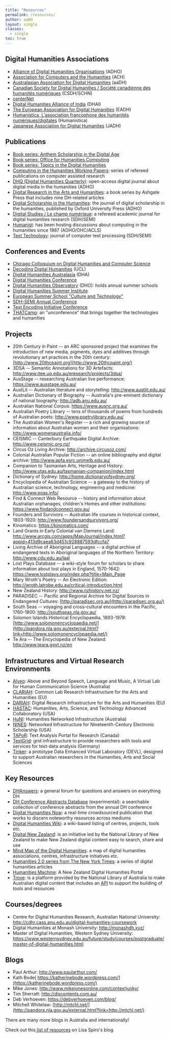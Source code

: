 ```yaml
---
title: "Resources"
permalink: /resources/
author: aaDH
layout: single
classes: 
  - single
toc: true
---
```


## Digital Humanities Associations

-   [Alliance of Digital Humanities Organisations](http://digitalhumanities.org/) (ADHO)
-   [Association for Computers and the Humanities](http://www.ach.org/) (ACH)
-   [Australasian Association for Digital Humanities](http://pandora.nla.gov.au/pan/129862/20161216-0002/aa-dh.org/index.html) (aaDH)
-   [Canadian Society for Digital Humanities / Société canadienne des humanités numériques](http://csdh-schn.org/) (CSDH/SCHN)
-   [centerNet](http://digitalhumanities.org/centernet/)
-   [Digital Humanities Alliance of India](http://dhaindia.wordpress.com/) (DHAI)
-   [The European Association for Digital Humanities](http://www.allc.org/) (EADH)
-   [Humanistica, L'association francophone des humanités numériques/digitales](http://www.humanisti.ca/) (Humanistica)
-   [Japanese Association for Digital Humanites](http://www.jadh.org/) (JADH)

## Publications

-   [Book series: Anthem Scholarship in the Digital Age](http://www.anthempress.com/anthem-scholarship-in-the-digital-age)
-   [Book series: Office for Humanities Computing](http://eadh.org/publications/book-series-office-humanities-computing-ohc-0)
-   [Book series: Topics in the Digital Humanities](http://www.press.uillinois.edu/books/index.php?type=series&search=TDH)
-   [Computing in the Humanities Working Papers](http://www.chass.utoronto.ca/epc/chwp/): series of refereed publications on computer assisted research
-   [DHQ (Digital Humanities Quarterly)](http://www.digitalhumanities.org/dhq/): open-access digital journal about digital media in the humanities (ADHO)
-   [Digital Research in the Arts and Humanities](http://www.ashgate.com/digitalresearch): a book series by Ashgate Press that includes nine DH-related articles
-   [Digital Scholarship in the Humanities](http://dsh.oxfordjournals.org/): the journal of digital scholarship in the humanities, published by Oxford University Press (ADHO)
-   [Digital Studies / Le champ numérique](http://www.digitalstudies.org/): a refereed academic journal for digital humanities research (SDH/SEMI)
-   [Humanist](http://digitalhumanities.org/humanist/): has been hosting discussions about computing in the humanities since 1987 (ADHO/OHC/ACLS)
-   [Text Technology](http://eadh.org/publications/book-series-office-humanities-computing-ohc-0): journal of computer text processing (SDH/SEMI)

## Conferences and Events

-   [Chicago Colloquium on Digital Humanities and Computer Science](http://chicagocolloquium.org/)
-   [Decoding Digital Humanities](http://www.ucl.ac.uk/dh/ddh) (UCL)
-   [Digital Humanities Australasia](https://aa-dh.org/conferences/) (DHA)
-   [Digital Humanities Conference](http://www.digitalhumanities.org/drupal2/node/3)
-   [Digital Humanities Observatory](http://dho.ie/events) (DHO): holds annual summer schools
-   [Digital Humanities Summer Institute](http://dhsi.org/)
-   [European Summer School "Culture and Technology"](http://www.culingtec.uni-leipzig.de/ESU/)
-   [SDH-SEMI Annual Conference](http://www.sdh-semi.org/)
-   [Text Encoding Initiative Conference](http://www.tei-c.org/Membership/Meetings/)
-   [THATCamp](http://thatcamp.org/): an "unconference" that brings together the technologies and humanities

## Projects

-   20th Century in Paint -- an ARC sponsored project that examines the introduction of new media, pigments, dyes and additives through revolutionary art practices in the 20th century: [http://www.20thcpaint.org](http://www.20thcpaint.org/)
-   3DSA -- Semantic Annotations for 3D Artefacts: <http://www.itee.uq.edu.au/eresearch/projects/3dsa/>
-   AusStage -- researching Australian live performance: <https://www.ausstage.edu.au/>
-   AustLit -- Australian literature and storytelling: <http://www.austlit.edu.au/>
-   Australian Dictionary of Biography -- Australia's pre-eminent dictionary of national biography: <http://adb.anu.edu.au/>
-   Australian National Corpus: <https://www.ausnc.org.au/>
-   Australian Poetry Library -- tens of thousands of poems from hundreds of Australian poets: <http://www.poetrylibrary.edu.au/>
-   The Australian Women's Register -- a rich and growing source of information about Australian women and their organisations: <http://www.womenaustralia.info/>
-   CEISMIC -- Canterbury Earthquake Digital Archive: <http://www.ceismic.org.nz/>
-   Circus Oz Living Archive: <http://archive.circusoz.com/>
-   Colonial Australian Popular Fiction -- an online bibliography and digital archive: <http://www.apfa.esrc.unimelb.edu.au/>
-   Companion to Tasmanian Arts, Heritage and History: <http://www.utas.edu.au/tasmanian-companion/index.html>
-   Dictionary of Sydney: <http://home.dictionaryofsydney.org/>
-   Encyclopedia of Australian Science -- a gateway to the history of Australian science, technology, engineering and medicine: <http://www.eoas.info/>
-   Find & Connect Web Resource -- history and information about Australian orphanages, children's Homes and other institutions: <https://www.findandconnect.gov.au/>
-   Founders and Survivors -- Australian life courses in historical context, 1803-1920: <http://www.foundersandsurvivors.org/>
-   Kinomatics: <https://kinomatics.com/>
-   Land Grants in Early Colonial van Diemens Land: <http://www.arcgis.com/apps/MapJournal/index.html?appid=413d9caea63d451c928887593dfccfa7>
-   Living Archive of Aboriginal Languages -- a digital archive of endangered texts in Aboriginal languages of the Northern Territory: <http://www.cdu.edu.au/laal>
-   Lost Plays Database -- a wiki-style forum for scholars to share information about lost plays in England, 1570-1642: <https://www.lostplays.org/index.php?title=Main_Page>
-   Mary Wroth's Poetry -- An Electronic Edition: <http://wroth.latrobe.edu.au/critical-introduction.html>
-   New Zealand History: <http://www.nzhistory.net.nz/>
-   PARADISEC -- Pacific and Regional Archive for Digital Sources in Endangered Cultures: [http://paradisec.org.au](http://paradisec.org.au/)
-   South Seas -- voyaging and cross-cultural encounters in the Pacific, 1760-1800:  <http://southseas.nla.gov.au/>
-   Solomon Islands Historical Encyclopaedia, 1893-1978: [http://www.solomonencyclopaedia.net/](http://pandora.nla.gov.au/external.html?link=http://www.solomonencyclopaedia.net/)
-   Te Ara -- The Encyclopedia of New Zealand: <http://www.teara.govt.nz/en>

## Infrastructures and Virtual Research Environments

-   [Alveo](http://alveo.edu.au/): Above and Beyond Speech, Language and Music, A Virtual Lab for Human Communication Science (Australia)
-   [CLARIAH](https://www.clariah.nl/): Common Lab Research Infrastructure for the Arts and Humanities (EU)
-   [DARIAH](http://www.dariah.eu/): Digital Research Infrastructure for the Arts and Humanities (EU)
-   [HASTAC](http://www.ehri-project.eu/): Humanities, Arts, Science, and Technology Advanced Collaboratory (USA)
-   [HuNI](https://huni.net.au/#/search): Humanities Networked Infrastructure (Australia)
-   [NINES](http://www.nines.org/): Networked Infrastructure for Nineteenth-Century Electronic Scholarship (USA)
-   [TAPoR](http://portal.tapor.ca/): Text Analysis Portal for Research (Canada)
-   [TextGrid](http://www.nines.org/): grid infrastructure to provide researchers with tools and services for text-data analysis (Germany)
-   [Tinker](https://tinker.edu.au/): a prototype Data Enhanced Virtual Laboratory (DEVL), designed to support Australian researchers in the Humanities, Arts and Social Sciences

## Key Resources

-   [DHAnswers](http://digitalhumanities.org/answers/): a general forum for questions and answers on everything DH
-   [DH Conference Abstracts Database](http://209.20.69.206:8080/dh-abstracts/search) (experimental): a searchable collection of conference abstracts from the annual DH conference
-   [Digital Humanities Now](http://digitalhumanitiesnow.org/): a real-time crowdsourced publication that works to discern noteworthy resources across mediums
-   [Digital Humanities Wiki](http://digitalhumanities.pbwiki.com/): a wiki-based listing of centres, projects, tools etc.
-   [Digital New Zealand](http://www.digitalnz.org/): is an initiative led by the National Library of New Zealand to make New Zealand digital content easy to search, share and use
-   [Mind Map of the Digital Humanities](http://digitalhumanities.org/answers/): a map of digital humanities associations, centres, infrastructure initiatives etc.
-   [Humanities 2.0 series from The New York Times](http://topics.nytimes.com/top/features/books/series/humanities_20/index.html?scp=1&sq=digital%20humanities&st=cse): a series of digital humanities articles
-   [Humanities Machine](http://humanitiesmachine.org.nz/): A New Zealand Digital Humanities Portal
-   [Trove](http://trove.nla.gov.au/): is a platform provided by the National Library of Australia to make Australian digital content that includes an [API](http://help.nla.gov.au/trove/building-with-trove) to support the building of tools and resources

## Courses/degrees

-   Centre for Digital Humanities Research, Australian National University: <http://cdhr.cass.anu.edu.au/digital-humanities-coursework>
-   Digital Humanities at Monash University: <http://monashdh.xyz/>
-   Master of Digital Humanities, Western Sydney University: <https://www.westernsydney.edu.au/future/study/courses/postgraduate/master-of-digital-humanities.html>

## Blogs

-   Paul Arthur: <http://www.paularthur.com/>
-   Kath Bode[ https://katherinebode.wordpress.com/](https://katherinebode.wordpress.com/)
-   Mike Jones: <http://www.mikejonesonline.com/contextjunky/>
-   Tim Sherratt: <http://discontents.com.au/>
-   Deb Verhoeven: <https://debverhoeven.com/blog/>
-   Mitchell Whitelaw: [http://mtchl.net/](http://pandora.nla.gov.au/external.html?link=http://mtchl.net/)

There are many more blogs in Australia and internationally!

Check out this[ list of resources](http://digitalscholarship.wordpress.com/2011/10/14/getting-started-in-the-digital-humanities) on Lisa Spiro's blog.